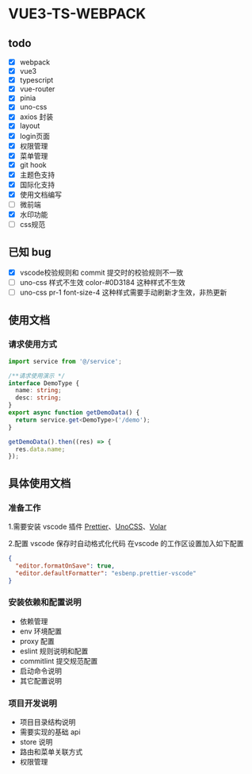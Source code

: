 # VUE3-TS-WEBPACK

## todo

- [x] webpack
- [x] vue3
- [x] typescript
- [x] vue-router
- [x] pinia
- [x] uno-css
- [x] axios 封装
- [x] layout
- [x] login页面
- [x] 权限管理
- [x] 菜单管理
- [x] git hook
- [x] 主题色支持
- [x] 国际化支持
- [x] 使用文档编写
- [ ] 微前端
- [x] 水印功能
- [ ] css规范

## 已知 bug

- [x] vscode校验规则和 commit 提交时的校验规则不一致
- [ ] uno-css 样式不生效 color-#0D3184 这种样式不生效
- [ ] uno-css pr-1 font-size-4 这种样式需要手动刷新才生效，非热更新

## 使用文档

### 请求使用方式

```ts
import service from '@/service';

/**请求使用演示 */
interface DemoType {
  name: string;
  desc: string;
}
export async function getDemoData() {
  return service.get<DemoType>('/demo');
}

getDemoData().then((res) => {
  res.data.name;
});
```

## 具体使用文档

### 准备工作

1.需要安装 vscode 插件 [Prettier](https://marketplace.visualstudio.com/items?itemName=esbenp.prettier-vscode)、[UnoCSS](https://marketplace.visualstudio.com/items?itemName=antfu.unocss)、[Volar](https://marketplace.visualstudio.com/items?itemName=Vue.volar)

2.配置 vscode 保存时自动格式化代码
在vscode 的工作区设置加入如下配置

```json
{
  "editor.formatOnSave": true,
  "editor.defaultFormatter": "esbenp.prettier-vscode"
}
```

### 安装依赖和配置说明

- 依赖管理
- env 环境配置
- proxy 配置
- eslint 规则说明和配置
- commitlint 提交规范配置
- 启动命令说明
- 其它配置说明

### 项目开发说明

- 项目目录结构说明
- 需要实现的基础 api
- store 说明
- 路由和菜单关联方式
- 权限管理
